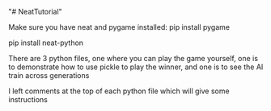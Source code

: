"# NeatTutorial" 

Make sure you have neat and pygame installed:
pip install pygame

pip install neat-python

There are 3 python files, one where you can play the game yourself, one is to demonstrate how to use pickle to play the winner, and one is to see the AI train across generations

I left comments at the top of each python file which will give some instructions

